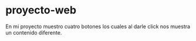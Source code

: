 # proyecto-web
En mi proyecto muestro cuatro botones los cuales al darle click nos muestra un contenido diferente.
